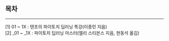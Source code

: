 ## 목차
---
[1] 01 ~ 1X : 텐초의 파이토치 딥러닝 특강(이종민 지음)  
[2] _01 ~ _1X : 파이토치 딥러닝 마스터(엘리 스티븐스 지음, 현동석 옮김)  
